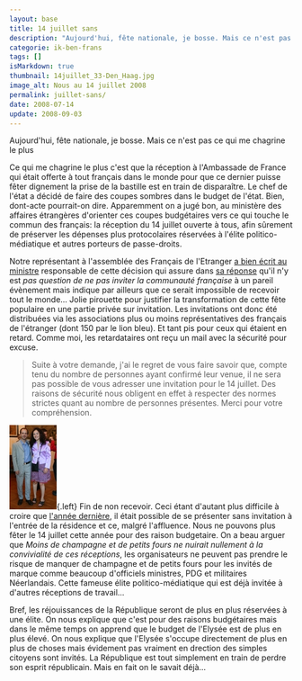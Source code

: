 ```yaml
---
layout: base
title: 14 juillet sans
description: "Aujourd'hui, fête nationale, je bosse. Mais ce n'est pas ce qui me chagrine le plus"
categorie: ik-ben-frans
tags: []
isMarkdown: true
thumbnail: 14juillet_33-Den_Haag.jpg
image_alt: Nous au 14 juillet 2008
permalink: juillet-sans/
date: 2008-07-14
update: 2008-09-03
---
```


Aujourd'hui, fête nationale, je bosse. Mais ce n'est pas ce qui me chagrine le plus

Ce qui me chagrine le plus c'est que la réception à l'Ambassade de France qui était offerte à tout français dans le monde pour que ce dernier puisse fêter dignement la prise de la bastille est en train de disparaître. Le chef de l'état a décidé de faire des coupes sombres dans le budget de l'état. Bien, dont-acte pourrait-on dire. Apparemment on a jugé bon, au ministère des affaires étrangères d'orienter ces coupes budgétaires vers ce qui touche le commun des français: la réception du 14 juillet ouverte à tous, afin sûrement de préserver les dépenses plus protocolaires réservées à l'élite politico-médiatique et autres porteurs de passe-droits.

Notre représentant à l'assemblée des Français de l'Etranger [a bien écrit au ministre](http://blog.re/me-in-amsterdam/files/data/2008-06-03%20-%20AFE%2014%20JUILLET%20-%20MAE%20MINISTRE_pdf.pdf) responsable de cette décision qui assure dans [sa réponse](http://blog.re/me-in-amsterdam/files/data/2008-06-20%20-%20AFE%2014%20JUILLET%20-%20MAE%20REPONSE%20MINISTRE_pdf.pdf) qu'il n'y est *pas question de ne pas inviter la communauté française* à un pareil évènement mais indique par ailleurs que ce serait impossible de recevoir tout le monde... Jolie pirouette pour justifier la transformation de cette fête populaire en une partie privée sur invitation. Les invitations ont donc été distribuées via les associations plus ou moins représentatives des français de l'étranger (dont 150 par le lion bleu). Et tant pis pour ceux qui étaient en retard. Comme moi, les retardataires ont reçu un mail avec la sécurité pour excuse.

> Suite à votre demande, j'ai le regret de vous faire savoir que, compte tenu du nombre de personnes ayant confirmé leur venue, il ne sera pas possible de vous adresser une invitation pour le 14 juillet.
> Des raisons de sécurité nous obligent en effet à respecter des normes strictes quant au nombre de personnes présentes.
> Merci pour votre compréhension.

![Nous au 14 juillet 2007](14juillet-Den_Haag.jpg){.left} Fin de non recevoir. Ceci étant d'autant plus difficile à croire que [l'année dernière](/juillet-batave), il était possible de se présenter sans invitation à l'entrée de la résidence et ce, malgré l'affluence. Nous ne pouvons plus fêter le 14 juillet cette année pour des raison budgetaire. On a beau arguer que *Moins de champagne et de petits fours ne nuirait nullement à la convivialité de ces réceptions*, les organisateurs ne peuvent pas prendre le risque de manquer de champagne et de petits fours pour les invités de marque comme beaucoup d'officiels ministres, PDG et militaires Néerlandais. Cette fameuse élite politico-médiatique qui est déjà invitée à d'autres réceptions de travail...


Bref, les réjouissances de la République seront de plus en plus réservées à une élite. On nous explique que c'est pour des raisons budgétaires mais dans le même temps on apprend que le budget de l'Elysée est de plus en plus élevé. On nous explique que l'Elysée s'occupe directement de plus en plus de choses mais évidement pas vraiment en drection des simples citoyens sont invités. La République est tout simplement en train de perdre son esprit républicain. Mais en fait on le savait déjà...

<!-- post notes:
http://www.mfe.org/default.aspx?sid=17183
--->
